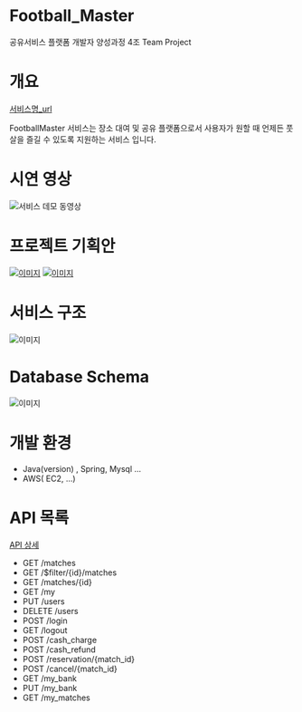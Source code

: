 # Football_Master
공유서비스 플랫폼 개발자 양성과정 4조 Team Project



# 개요

[서비스명_url](https://www.naver.com/)

FootballMaster 서비스는 장소 대여 및 공유 플랫폼으로서 
사용자가 원할 때 언제든 풋살을 즐길 수 있도록 지원하는 서비스 입니다.

# 시연 영상

![서비스 데모 동영상 ](http://assets.uxbooth.com/uploads/2018/08/Column-Center-1.gif)

# 프로젝트 기획안

[![이미지](https://user-images.githubusercontent.com/84691802/123197138-0ff1bf00-d4e6-11eb-9965-522e9933dba3.png)](https://www.figma.com/embed?embed_host=share&url=https%3A%2F%2Fwww.figma.com%2Ffile%2Fi4arQ6dSKTEh6BLyhDdosB%2FUntitled%3Fnode-id%3D0%253A1)
[![이미지](https://user-images.githubusercontent.com/84691802/123193656-23019080-d4e0-11eb-8783-9453e8a8b9bd.png)](https://www.miricanvas.com/v/1ga38d)

# 서비스 구조

![이미지](https://user-images.githubusercontent.com/84691802/123191697-986b6200-d4dc-11eb-863a-495649f56ef9.png)

# Database Schema

![이미지](https://user-images.githubusercontent.com/84691802/123033074-19195800-d422-11eb-8349-5752f934457f.png)

# 개발 환경

- Java(version) , Spring, Mysql ...
- AWS( EC2, ...)


# API 목록

[API 상세](https://github.com/TreeGeorge/Football_master/blob/master/api.md)
- GET /matches
- GET /$filter/{id}/matches
- GET /matches/{id}
- GET /my
- PUT /users
- DELETE /users
- POST /login
- GET /logout
- POST /cash_charge
- POST /cash_refund
- POST /reservation/{match_id}
- POST /cancel/{match_id}
- GET /my_bank
- PUT /my_bank
- GET /my_matches
